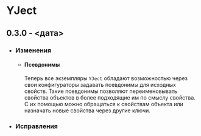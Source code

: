 # YJect
## **0.3.0 - <дата>**
- ### **Изменения**
    - #### **Псевдонимы**
        Теперь все экземпляры `YJect` обладают возможностью через свои конфигураторы задавать псевдонимы для исходных свойств. Такие псевдонимы позволяют переименовывать свойства объектов в более подходящие им по смыслу свойства. С их помощью можно обращаться к свойствам объекта или назначать новые свойства через другие ключи.
- ### **Исправления**